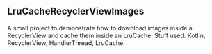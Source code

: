 ## LruCacheRecyclerViewImages ##

A small project to demonstrate how to download images inside a RecyclerView and cache them inside an LruCache.
Stuff used: Kotlin, RecyclerView, HandlerThread, LruCache.
